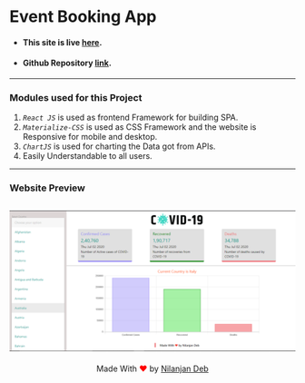 # Event Booking App

- #### This site is live [here](https://covid-v2.netlify.app).
- #### Github Repository [link](https://github.com/nil1729/covid-tracker-v2).

---

### Modules used for this Project

1. _`React JS`_ is used as frontend Framework for building SPA.
2. _`Materialize-CSS`_ is used as CSS Framework and the website is Responsive for mobile and desktop.
3. _`ChartJS`_ is used for charting the Data got from APIs.
4. Easily Understandable to all users.

---

### Website Preview

## ![Preview](./preview.png)

<p style="text-align: center;">Made With<span style="color: red;"> &#10084; </span>by <a href="https://github.com/nil1729" target="_blank"> Nilanjan Deb </a> </p>
